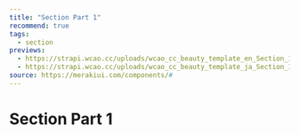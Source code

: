 ```yaml
---
title: "Section Part 1"
recommend: true
tags:
  - section
previews:
  - https://strapi.wcao.cc/uploads/wcao_cc_beauty_template_en_Section_1_full_true_1aade9225e.jpg
  - https://strapi.wcao.cc/uploads/wcao_cc_beauty_template_ja_Section_1_full_true_292fcf6634.jpg
source: https://merakiui.com/components/#
---
```


# Section Part 1
